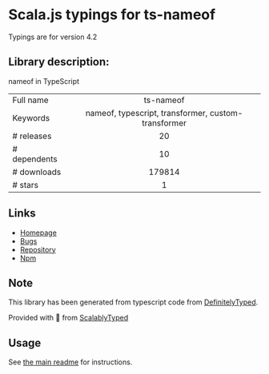 
# Scala.js typings for ts-nameof

Typings are for version 4.2

## Library description:
nameof in TypeScript

|                    |                 |
| ------------------ | :-------------: |
| Full name          | ts-nameof |
| Keywords           | nameof, typescript, transformer, custom-transformer |
| # releases         | 20 |
| # dependents       | 10 |
| # downloads        | 179814 |
| # stars            | 1 |

## Links
- [Homepage](https://github.com/dsherret/ts-nameof#readme)
- [Bugs](https://github.com/dsherret/ts-nameof/issues)
- [Repository](https://github.com/dsherret/ts-nameof)
- [Npm](https://www.npmjs.com/package/ts-nameof)
    


## Note
This library has been generated from typescript code from [DefinitelyTyped](https://definitelytyped.org).

Provided with :purple_heart: from [ScalablyTyped](https://github.com/oyvindberg/ScalablyTyped)

## Usage
See [the main readme](../../readme.md) for instructions.


